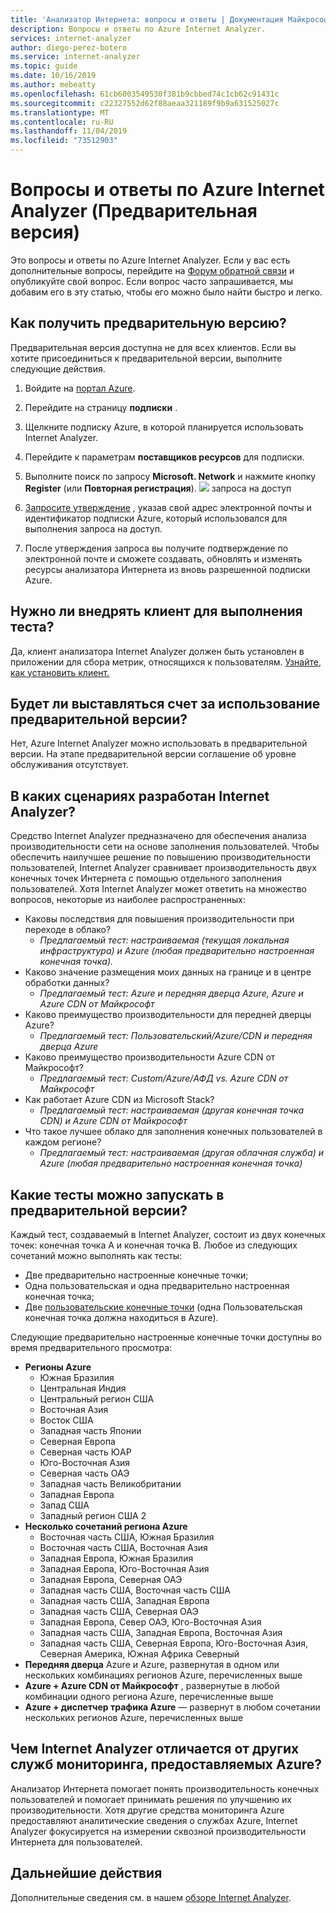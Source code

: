 ```yaml
---
title: 'Анализатор Интернета: вопросы и ответы | Документация Майкрософт'
description: Вопросы и ответы по Azure Internet Analyzer.
services: internet-analyzer
author: diego-perez-botero
ms.service: internet-analyzer
ms.topic: guide
ms.date: 10/16/2019
ms.author: mebeatty
ms.openlocfilehash: 61cb6003549530f381b9cbbed74c1cb62c91431c
ms.sourcegitcommit: c22327552d62f88aeaa321189f9b9a631525027c
ms.translationtype: MT
ms.contentlocale: ru-RU
ms.lasthandoff: 11/04/2019
ms.locfileid: "73512903"
---
```

# <a name="azure-internet-analyzer-faq-preview"></a>Вопросы и ответы по Azure Internet Analyzer (Предварительная версия)

Это вопросы и ответы по Azure Internet Analyzer. Если у вас есть дополнительные вопросы, перейдите на [Форум обратной связи](https://aka.ms/internetAnalyzerFeedbackForum) и опубликуйте свой вопрос. Если вопрос часто запрашивается, мы добавим его в эту статью, чтобы его можно было найти быстро и легко.

## <a name="how-do-i-participate-in-the-preview"></a>Как получить предварительную версию?

Предварительная версия доступна не для всех клиентов. Если вы хотите присоединиться к предварительной версии, выполните следующие действия.

1. Войдите на [портал Azure](https://ms.portal.azure.com).
2. Перейдите на страницу **подписки** .
3. Щелкните подписку Azure, в которой планируется использовать Internet Analyzer.
4. Перейдите к параметрам **поставщиков ресурсов** для подписки.
5. Выполните поиск по запросу **Microsoft. Network** и нажмите кнопку **Register** (или **Повторная регистрация**).
![](./media/ia-faq/request-preview-access.png) запроса на доступ

6. [Запросите утверждение](https://aka.ms/internetAnalyzerContact) , указав свой адрес электронной почты и идентификатор подписки Azure, который использовался для выполнения запроса на доступ.
7. После утверждения запроса вы получите подтверждение по электронной почте и сможете создавать, обновлять и изменять ресурсы анализатора Интернета из вновь разрешенной подписки Azure.

## <a name="do-i-need-to-embed-the-client-to-run-a-test"></a>Нужно ли внедрять клиент для выполнения теста?

Да, клиент анализатора Internet Analyzer должен быть установлен в приложении для сбора метрик, относящихся к пользователям. [Узнайте, как установить клиент.](internet-analyzer-embed-client.md) 

## <a name="do-i-get-billed-for-participating-in-the-preview"></a>Будет ли выставляться счет за использование предварительной версии?
Нет, Azure Internet Analyzer можно использовать в предварительной версии. На этапе предварительной версии соглашение об уровне обслуживания отсутствует.

## <a name="what-scenarios-is-internet-analyzer-designed-to-address"></a>В каких сценариях разработан Internet Analyzer?

Средство Internet Analyzer предназначено для обеспечения анализа производительности сети на основе заполнения пользователей. Чтобы обеспечить наилучшее решение по повышению производительности пользователей, Internet Analyzer сравнивает производительность двух конечных точек Интернета с помощью отдельного заполнения пользователей. Хотя Internet Analyzer может ответить на множество вопросов, некоторые из наиболее распространенных:

* Каковы последствия для повышения производительности при переходе в облако? 
    * *Предлагаемый тест: настраиваемая (текущая локальная инфраструктура) и Azure (любая предварительно настроенная конечная точка).*
* Каково значение размещения моих данных на границе и в центре обработки данных? 
    *  *Предлагаемый тест: Azure и передняя дверца Azure, Azure и Azure CDN от Майкрософт*
* Каково преимущество производительности для передней дверцы Azure?
    *  *Предлагаемый тест: Пользовательский/Azure/CDN и передняя дверца Azure*
* Каково преимущество производительности Azure CDN от Майкрософт? 
    *  *Предлагаемый тест: Custom/Azure/АФД vs. Azure CDN от Майкрософт*
* Как работает Azure CDN из Microsoft Stack? 
    *  *Предлагаемый тест: настраиваемая (другая конечная точка CDN) и Azure CDN от Майкрософт*
* Что такое лучшее облако для заполнения конечных пользователей в каждом регионе? 
    *  *Предлагаемый тест: настраиваемая (другая облачная служба) и Azure (любая предварительно настроенная конечная точка)*

## <a name="which-tests-can-i-run-in-preview"></a>Какие тесты можно запускать в предварительной версии?

Каждый тест, создаваемый в Internet Analyzer, состоит из двух конечных точек: конечная точка A и конечная точка B. Любое из следующих сочетаний можно выполнять как тесты:  
* Две предварительно настроенные конечные точки;
* Одна пользовательская и одна предварительно настроенная конечная точка;
* Две [пользовательские конечные точки](internet-analyzer-custom-endpoint.md) (одна Пользовательская конечная точка должна находиться в Azure).

Следующие предварительно настроенные конечные точки доступны во время предварительного просмотра:
* **Регионы Azure**
    * Южная Бразилия
    * Центральная Индия
    * Центральный регион США
    * Восточная Азия
    * Восток США
    * Западная часть Японии
    * Северная Европа
    * Северная часть ЮАР
    * Юго-Восточная Азия
    * Северная часть ОАЭ
    * Западная часть Великобритании  
    * Западная Европа
    * Запад США
    * Западный регион США 2
* **Несколько сочетаний региона Azure**
    * Восточная часть США, Южная Бразилия
    * Восточная часть США, Восточная Азия
    * Западная Европа, Южная Бразилия
    * Западная Европа, Юго-Восточная Азия
    * Западная Европа, Северная ОАЭ
    * Западная часть США, Восточная часть США
    * Западная часть США, Западная Европа
    * Западная часть США, Северная ОАЭ
    * Западная Европа, Север ОАЭ, Юго-Восточная Азия
    * Западная часть США, Западная Европа, Восточная Азия
    * Западная часть США, Северная Европа, Юго-Восточная Азия, Северная Америка, Южная Африка Северный 
* **Передняя дверца** Azure и Azure, развернутая в одном или нескольких комбинациях регионов Azure, перечисленных выше
* **Azure + Azure CDN от Майкрософт** , развернутые в любой комбинации одного региона Azure, перечисленные выше
* **Azure + диспетчер трафика Azure** — развернут в любом сочетании нескольких регионов Azure, перечисленных выше

## <a name="how-is-internet-analyzer-different-from-other-monitoring-services-provided-by-azure"></a>Чем Internet Analyzer отличается от других служб мониторинга, предоставляемых Azure?

Анализатор Интернета помогает понять производительность конечных пользователей и помогает принимать решения по улучшению их производительности. Хотя другие средства мониторинга Azure предоставляют аналитические сведения о службах Azure, Internet Analyzer фокусируется на измерении сквозной производительности Интернета для пользователей.

## <a name="next-steps"></a>Дальнейшие действия

Дополнительные сведения см. в нашем [обзоре Internet Analyzer](internet-analyzer-overview.md).
